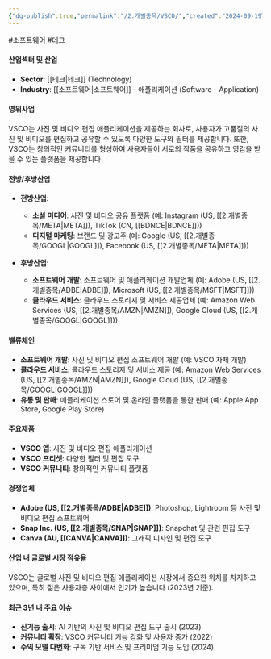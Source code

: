 ```yaml
---
{"dg-publish":true,"permalink":"/2.개별종목/VSCO/","created":"2024-09-19T12:02:25.571+09:00","updated":"2025-07-29T21:37:05.368+09:00"}
---
```


#소프트웨어 #테크 

#### 산업섹터 및 산업

- **Sector**: [[테크\|테크]] (Technology)
- **Industry**: [[소프트웨어\|소프트웨어]] - 애플리케이션 (Software - Application)

#### 영위사업

VSCO는 사진 및 비디오 편집 애플리케이션을 제공하는 회사로, 사용자가 고품질의 사진 및 비디오를 편집하고 공유할 수 있도록 다양한 도구와 필터를 제공합니다. 또한, VSCO는 창의적인 커뮤니티를 형성하여 사용자들이 서로의 작품을 공유하고 영감을 받을 수 있는 플랫폼을 제공합니다.

#### 전방/후방산업

- **전방산업**:
    - **소셜 미디어**: 사진 및 비디오 공유 플랫폼 (예: Instagram (US, [[2.개별종목/META\|META]]), TikTok (CN, [[BDNCE\|BDNCE]]))
    - **디지털 마케팅**: 브랜드 및 광고주 (예: Google (US, [[2.개별종목/GOOGL\|GOOGL]]), Facebook (US, [[2.개별종목/META\|META]]))
      
- **후방산업**:
    - **소프트웨어 개발**: 소프트웨어 및 애플리케이션 개발업체 (예: Adobe (US, [[2.개별종목/ADBE\|ADBE]]), Microsoft (US, [[2.개별종목/MSFT\|MSFT]]))
    - **클라우드 서비스**: 클라우드 스토리지 및 서비스 제공업체 (예: Amazon Web Services (US, [[2.개별종목/AMZN\|AMZN]]), Google Cloud (US, [[2.개별종목/GOOGL\|GOOGL]]))

#### 밸류체인

- **소프트웨어 개발**: 사진 및 비디오 편집 소프트웨어 개발 (예: VSCO 자체 개발)
- **클라우드 서비스**: 클라우드 스토리지 및 서비스 제공 (예: Amazon Web Services (US, [[2.개별종목/AMZN\|AMZN]]), Google Cloud (US, [[2.개별종목/GOOGL\|GOOGL]]))
- **유통 및 판매**: 애플리케이션 스토어 및 온라인 플랫폼을 통한 판매 (예: Apple App Store, Google Play Store)

#### 주요제품

- **VSCO 앱**: 사진 및 비디오 편집 애플리케이션
- **VSCO 프리셋**: 다양한 필터 및 편집 도구
- **VSCO 커뮤니티**: 창의적인 커뮤니티 플랫폼

#### 경쟁업체

- **Adobe (US, [[2.개별종목/ADBE\|ADBE]])**: Photoshop, Lightroom 등 사진 및 비디오 편집 소프트웨어
- **Snap Inc. (US, [[2.개별종목/SNAP\|SNAP]])**: Snapchat 및 관련 편집 도구
- **Canva (AU, [[CANVA\|CANVA]])**: 그래픽 디자인 및 편집 도구

#### 산업 내 글로벌 시장 점유율

VSCO는 글로벌 사진 및 비디오 편집 애플리케이션 시장에서 중요한 위치를 차지하고 있으며, 특히 젊은 사용자층 사이에서 인기가 높습니다 (2023년 기준).

#### 최근 3년 내 주요 이슈

- **신기능 출시**: AI 기반의 사진 및 비디오 편집 도구 출시 (2023)
- **커뮤니티 확장**: VSCO 커뮤니티 기능 강화 및 사용자 증가 (2022)
- **수익 모델 다변화**: 구독 기반 서비스 및 프리미엄 기능 도입 (2024)